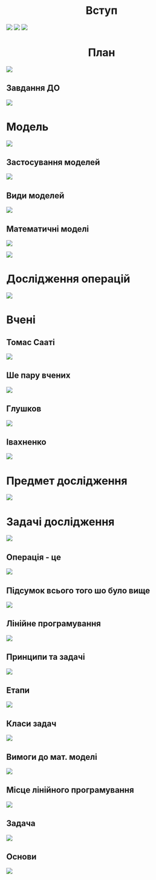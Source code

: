 # <center>Вступ</center>


![](img/1slide.png)
![](img/2.png)
![](img/3.png)
# <center>План</center>
![](img/plane.png)

## Завдання ДО
![](img/DO_tasks.png)

# Модель
![](img/Model.png)
## Застосування моделей
![](img/Model_using.png)

## Види моделей
![](img/Modeling_type.png)

## Математичні моделі
![](img/Math_model.png)

![](img/Math_model2.png)

# Дослідження операцій
![](img/Operations.png)

# Вчені

## Томас Сааті
![](img/Tomas.png)

## Ше пару вчених
![](img/Kantorovich.png)

## Глушков
![](img/Gnushkov.png)

## Івахненко
![](img/Ivahnenko.png)

# Предмет дослідження
![](img/Предмет_дослыдження.png)

# Задачі дослідження
![](img/Задачы.png)

## Операція - це
![](img/Операція.png)

## Підсумок всього того шо було вище
![](img/Підсумок.png)

## Лінійне програмування
![](img/Лінійне.png)

## Принципи та задачі
![](img/Принципи.png)

## Етапи
![](img/Етапи.png)

## Класи задач
![](img/Класи.png)

## Вимоги до мат. моделі
![](img/Вимоги.png)

## Місце лінійного програмування
![](img/Місце.png)

## Задача
![](img/задача.png)

## Основи
![](img/Основи.png)
